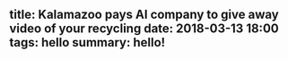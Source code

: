 title: Kalamazoo pays AI company to give away video of your recycling
date: 2018-03-13 18:00
tags: hello
summary: hello!
---
